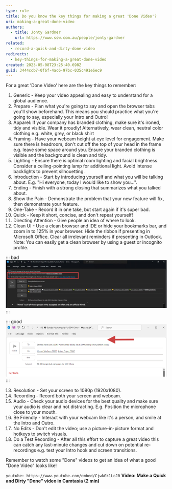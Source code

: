 ```yaml
---
type: rule
title: Do you know the key things for making a great 'Done Video'?
uri: making-a-great-done-video
authors:
  - title: Jonty Gardner
    url: https://www.ssw.com.au/people/jonty-gardner
related:
  - record-a-quick-and-dirty-done-video
redirects:
  - key-things-for-making-a-great-done-video
created: 2023-05-08T23:25:40.698Z
guid: 3444ccb7-0f6f-4ac6-97bc-035c491e6ec9
---
```

For a great 'Done Video' here are the key things to remember:

<!--endintro-->

1. Generic - Keep your video appealing and easy to understand for a global audience.
2. Prepare - Plan what you're going to say and open the browser tabs you'll show beforehand. This means you should practice what you're going to say, especially your Intro and Outro!
3. Apparel: If your company has branded clothing, make sure it's ironed, tidy and visible. Wear it proudly! Alternatively, wear clean, neutral color clothing e.g. white, grey, or black shirt
4. Framing - Have your webcam height at eye level for engagement. Make sure there is headroom, don't cut off the top of your head in the frame e.g. leave some space around you. Ensure your branded clothing is visible and the background is clean and tidy. 
5. Lighting - Ensure there is optimal room lighting and facial brightness. Consider a ceiling-pointing lamp for additional light. Avoid intense backlights to prevent silhouetting.
6. Introduction - Start by introducing yourself and what you will be talking about. E.g. "Hi everyone, today I would like to show you...".
7. Ending - Finish with a strong closing that summarizes what you talked about.
8. Show the Pain - Demonstrate the problem that your new feature will fix, then demonstrate your feature.
9. One-Take - Record it in one take, but start again if it's super bad.
10. Quick - Keep it short, concise, and don't repeat yourself!
11. Directing Attention - Give people an idea of where to look.
12. Clean UI - Use a clean browser and IDE or hide your bookmarks bar, and zoom in to 125% in your browser. Hide the ribbon if presenting in Microsoft Office. Clear all irrelevant reminders if presenting in Outlook. Note: You can easily get a clean browser by using a guest or incognito profile.

::: bad
![Figure: Bad example - 2 lines of irrelevant reminders in Outlook](BadExample-2-lines.jpg)
:::

::: good
![Figure: Good Example – clean Outlook UI](GoodExample-clean-UI.png)
:::

13. Resolution - Set your screen to 1080p (1920x1080).
14. Recording - Record both your screen and webcam.
15. Audio - Check your audio devices for the best quality and make sure your audio is clear and not distracting. E.g. Position the microphone close to your mouth. 
16. Be Friendly - Interact with your webcam like it's a person, and smile at the Intro and Outro.
17. No Edits - Don't edit the video; use a picture-in-picture format and hotkeys to switch visuals.
18. Do a Test Recording - After all this effort to capture a great video this can catch any last-minute changes and cut down on potential re-recordings e.g. test your Intro hook and screen transitions.

Remember to watch some "Done" videos to get an idea of what a good "Done Video" looks like!

`youtube: https://www.youtube.com/embed/CjwkGk1LcJ0`
**Video: Make a Quick and Dirty "Done" video in Camtasia (2 min)**
